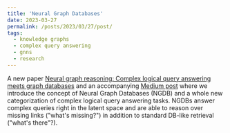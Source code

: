 ```yaml
---
title: 'Neural Graph Databases'
date: 2023-03-27
permalink: /posts/2023/03/27/post/
tags:
  - knowledge graphs
  - complex query answering
  - gnns
  - research
---
```



A new paper [Neural graph reasoning: Complex logical query answering meets graph databases](https://arxiv.org/abs/2303.14617) and an accompanying [Medium post](https://towardsdatascience.com/neural-graph-databases-cc35c9e1d04f) where we introduce the concept of Neural Graph Databases (NGDB) and a whole new categorization of complex logical query answering tasks. NGDBs answer complex queries right in the latent space and are able to reason over missing links ("what's missing?") in addition to standard DB-like retrieval ("what's there"?). 

 




